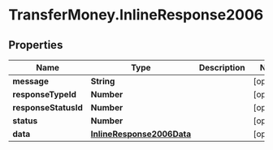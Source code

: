 # TransferMoney.InlineResponse2006

## Properties
Name | Type | Description | Notes
------------ | ------------- | ------------- | -------------
**message** | **String** |  | [optional] 
**responseTypeId** | **Number** |  | [optional] 
**responseStatusId** | **Number** |  | [optional] 
**status** | **Number** |  | [optional] 
**data** | [**InlineResponse2006Data**](InlineResponse2006Data.md) |  | [optional] 


